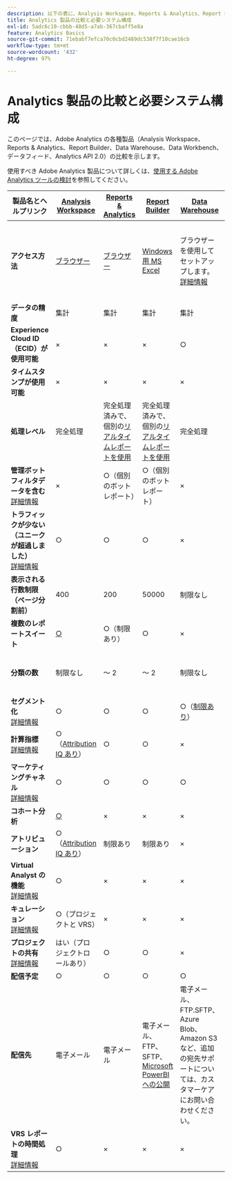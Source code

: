 ```yaml
---
description: 以下の表に、Analysis Workspace、Reports & Analytics、Report Builder、Data Warehouse、および Data Workbench の機能の比較と必要システム構成を示します。
title: Analytics 製品の比較と必要システム構成
exl-id: 5adc6c10-cbbb-48d5-a7ab-367cbaff5e8a
feature: Analytics Basics
source-git-commit: 71ebabf7efca70c0cbd2489dc538f7f10cae16cb
workflow-type: tm+mt
source-wordcount: '432'
ht-degree: 97%

---
```


# Analytics 製品の比較と必要システム構成

このページでは、Adobe Analytics の各種製品（Analysis Workspace、Reports &amp; Analytics、Report Builder、Data Warehouse、Data Workbench、データフィード、Analytics API 2.0）の比較を示します。

使用すべき Adobe Analytics 製品について詳しくは、[使用する Adobe Analytics ツールの検討](/help/analyze/get-started/which-analytics-tool.md)を参照してください。

| 製品名とヘルプリンク | [Analysis Workspace](/help/analyze/analysis-workspace/home.md) | [Reports &amp; Analytics](/help/analyze/reports-analytics/getting-started.md) | [Report Builder](/help/analyze/report-builder/home.md) | [Data Warehouse](/help/export/data-warehouse/data-warehouse.md) | [Data Workbench](https://experienceleague.adobe.com/docs/data-workbench/using/home.html?lang=ja) | [データフィード](/help/export/analytics-data-feed/data-feed-overview.md) | [Analytics API 2.0](https://www.adobe.io/apis/experiencecloud/analytics/docs.html) |
|---|---|---|---|---|---|---|---|
| **アクセス方法** | [ブラウザー](/help/analyze/get-started/sys-reqs.md) | [ブラウザー](/help/analyze/get-started/sys-reqs.md) | [Windows 用 MS Excel](/help/analyze/report-builder/setup/system-requirements.md) | ブラウザーを使用してセットアップします。[詳細情報](/help/analyze/get-started/sys-reqs.md) | [Windows 64 ビット](https://experienceleague.adobe.com/docs/data-workbench/using/install/c-data-workbench-client-install.html?lang=ja) | ブラウザーを使用してセットアップします。[詳細情報](/help/export/analytics-data-feed/data-feed-overview.md) | RESTful API ツール。Adobe Developer の資格情報でログインします。[詳細情報](https://developer.adobe.com/analytics-apis/docs/2.0/) |
| **データの精度** | 集計 | 集計 | 集計 | 集計 | ヒット | ヒット | 集計 |
| **Experience Cloud ID（ECID）が使用可能** | × | × | × | ○ | ○ | ○ | × |
| **タイムスタンプが使用可能** | × | × | × | × | ○ | ○ | × |
| **処理レベル** | 完全処理 | 完全処理済みで、個別の[リアルタイムレポートを使用](/help/admin/admin/c-manage-report-suites/c-edit-report-suites/realtime/realtime.md) | 完全処理済みで、個別の[リアルタイムレポートを使用](/help/admin/admin/c-manage-report-suites/c-edit-report-suites/realtime/realtime.md) | 完全処理 | 完全処理 | 完全処理 | 完全処理 |
| **管理ボットフィルタデータを含む** <br> [詳細情報](/help/admin/admin/c-manage-report-suites/c-edit-report-suites/general/bot-removal/bot-removal.md) | × | ○（個別のボットレポート） | ○（個別のボットレポート） | × | × | × | × |
| **トラフィックが少ない（ユニークが超過しました）** <br> [詳細情報](/help/technotes/low-traffic.md) | ○ | ○ | ○ | × | × | × | ○ |
| **表示される行数制限（ページ分割前）** | 400 | 200 | 50000 | 制限なし | 制限なし | 制限なし | 50000 |
| **複数のレポートスイート** | [○](/help/analyze/analysis-workspace/build-workspace-project/multiple-report-suites.md) | ○（制限あり） | ○ | × | ○ | × | ○ |
| **分類の数** | 制限なし | ～ 2 | ～ 2 | 制限なし | 制限なし | 制限なし | 制限なし（複数のクエリに対して実行） |
| **セグメント化** <br> [詳細情報](/help/components/segmentation/segmentation-workflow/seg-workflow.md) | ○ | ○ | ○ | ○（[制限あり](/help/components/segmentation/seg-reference/seg-compatibility.md)） | ○ | × | ○ |
| **計算指標** <br> [詳細情報](/help/components/c-calcmetrics/cm-overview.md) | ○（[Attribution IQ あり](/help/analyze/analysis-workspace/attribution/overview.md)） | ○ | ○ | × | ○ | × | ○（[Attribution IQ あり](/help/analyze/analysis-workspace/attribution/overview.md)） |
| **マーケティングチャネル** <br> [詳細情報](/help/components/c-marketing-channels/c-getting-started-mchannel.md) | ○ | ○ | ○ | ○ | ○ | ○ — [va_finder、va_closer](/help/export/analytics-data-feed/c-df-contents/datafeeds-reference.md) | ○ |
| **コホート分析** | [○](/help/analyze/analysis-workspace/visualizations/cohort-table/cohort-analysis.md) | × | × | × | ○ | × | × |
| **アトリビューション** | ○（[Attribution IQ あり](/help/analyze/analysis-workspace/attribution/overview.md)） | 制限あり | 制限あり | × | ○ | × | ○（[Attribution IQ あり](/help/analyze/analysis-workspace/attribution/overview.md)） |
| **Virtual Analyst の機能** <br> [詳細情報](/help/analyze/analysis-workspace/virtual-analyst/overview.md) | ○ | × | × | × | × | × | ○ |
| **キュレーション** <br> [詳細情報](/help/analyze/analysis-workspace/curate-share/curate.md) | ○（プロジェクトと VRS） | × | × | × | × | × | ○（VRS のみ） |
| **プロジェクトの共有** <br> [詳細情報](/help/analyze/analysis-workspace/curate-share/share-projects.md) | はい（プロジェクトロールあり） | ○ | ○ | × | ○ | × | × |
| **配信予定** | ○ | ○ | ○ | ○ | × | ○ | × |
| **配信先** | 電子メール | 電子メール | 電子メール、FTP、SFTP、[Microsoft PowerBI への公開](/help/analyze/report-builder/c-publish-power-bi/power-bi.md) | 電子メール、 FTP.SFTP、Azure Blob、Amazon S3 など、追加の宛先サポートについては、カスタマーケアにお問い合わせください。 | - | Amazon S3、Azure RBAC、Azure SAS、Google Cloud Platform | - |
| **VRS レポートの時間処理** <br> [詳細情報](/help/components/vrs/vrs-report-time-processing.md) | ○ | × | × | × | × | × | ○ |
